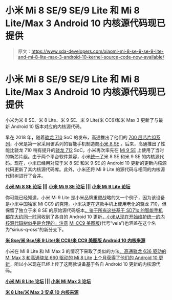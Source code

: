 # 小米 Mi 8 SE/9 SE/9 Lite 和 Mi 8 Lite/Max 3 Android 10 内核源代码现已提供

> 原文：<https://www.xda-developers.com/xiaomi-mi-8-se-9-se-9-lite-and-mi-8-lite-max-3-android-10-kernel-source-code-now-available/>

# 小米 Mi 8 SE/9 SE/9 Lite 和 Mi 8 Lite/Max 3 Android 10 内核源代码现已提供

小米为米 8 SE、米 8 Lite、米 9 SE、米 9 Lite(米 CC9)和米 Max 3 更新了与最新 Android 10 版本对应的内核源代码。

早在 2018 年，随着[骁龙 710](https://www.xda-developers.com/qualcomm-snapdragon-710-announcement/) SoC 的发布，高通推出了他们的 [700 层芯片组系列](https://www.xda-developers.com/qualcomm-snapdragon-700-mobile-platform-ai/)，小米是第一家采用该系列的智能手机制造商[小米 8 SE](https://www.xda-developers.com/xiaomi-mi-8-mi-8-explorer-edition-mi-8-se-china-launch/) 。后来，高通推出了性能比骁龙 710 稍有提升的[骁龙 712](https://www.xda-developers.com/qualcomm-snapdragon-712-announced/) SoC，小米再次率先在 [Mi 9 SE](https://www.xda-developers.com/xiaomi-mi-9-se-first-qualcomm-snapdragon-712/) 上使用了当时的新芯片组。由于两个平台软件兼容，小米[统一了](https://www.xda-developers.com/xiaomi-mi-9-se-mi-8-se-kernel-source-code-android-pie/)米 8 SE 和米 9 SE 的内核源代码。现在，小米已经用对应于米 8 SE 和米 9 SE 的 Android 10 更新的更新内核源代码更新了其内核源代码库。此外，小米还将 Mi 9 Lite 的源代码与相同的内核源代码树进行了合并。

**[小米 Mi 8 SE 论坛](https://forum.xda-developers.com/mi-8-se) ||| [小米 Mi 9 SE 论坛](https://forum.xda-developers.com/mi-9-se) ||| [小米 Mi 9 Lite 论坛](https://forum.xda-developers.com/mi-cc9)**

你可能已经知道，小米 Mi 9 Lite 是小米品牌重塑战略的又一个例子，因为该设备是小米中国独家 Mi CC9 的克隆。小米决定在这款手机上使用老化的骁龙 710，但保留了独立于米 8 SE 的原始源代码版本[。鉴于所有这些基于 SD71x 的智能手机都在大约同一时间](https://www.xda-developers.com/xiaomi-cc9-meitu-edition-kernel-source-code/)收到了各自的 Android 10 更新[，小米从现在开始维护统一的内核源代码树似乎是合理的。注意](https://www.xda-developers.com/download-xiaomi-mi-8-pro-se-9-lite-stable-android-10-miui-11/) [Mi CC9 美图版](https://www.xda-developers.com/xiaomi-cc9-cc9e-cc9-meitu-edition-triple-cameras-china/)(代号“vela”)也涵盖在这个名为“sirius-q-oss”的新分支下。

**[米 8se/米 9se/米 9 Lite/米 CC9/米 CC9 美图版 Android 10 内核来源](https://github.com/MiCode/Xiaomi_Kernel_OpenSource/tree/sirius-q-oss)**

小米在 Mi 8 Lite 和 Mi Max 3 的情况下采取了类似的方法[。高通骁龙 636 驱动的 Mi Max 3 和高通骁龙 660 驱动的 Mi 8 Lite](https://www.xda-developers.com/kernel-sources-xiaomi-mi-8-lite-max-3-android-pie/) [上个月获得了他们的 Android 10 更新](https://www.xda-developers.com/download-xiaomi-mi-max-3-8-lite-receive-android-10-update-miui-11/)，所以小米现在已经上传了这两款设备基于各自 Android 10 更新的内核源代码。

**[小米 Mi 8 Lite 论坛](https://forum.xda-developers.com/mi-8-Lite) ||| [小米 Mi Max 3 论坛](https://forum.xda-developers.com/mi-max-3)**

**[米 8 Lite/米 Max 3 安卓 10 内核来源](https://github.com/MiCode/Xiaomi_Kernel_OpenSource/tree/nitrogen-q-oss)**